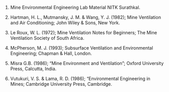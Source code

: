 1.	Mine Environmental Engineering Lab Material NITK Surathkal.<br>

2.  Hartman, H. L., Mutmansky, J. M. & Wang, Y. J. (1982); Mine Ventilation and Air Conditioning; John Wiley & Sons, New York.<br> 

3.  Le Roux, W. L. (1972); Mine Ventilation Notes for Beginners; The Mine Ventilation Society of South Africa. <br>

4.	McPherson, M. J. (1993); Subsurface Ventilation and Environmental Engineering; Chapman & Hall, London. <br>

5.	Misra  G.B.   (1986); “Mine Environment and Ventilation”; Oxford University Press, Calcutta, India. <br>

6.	Vutukuri, V. S. & Lama, R. D. (1986); “Environmental Engineering in Mines; Cambridge University Press, Cambridge.

